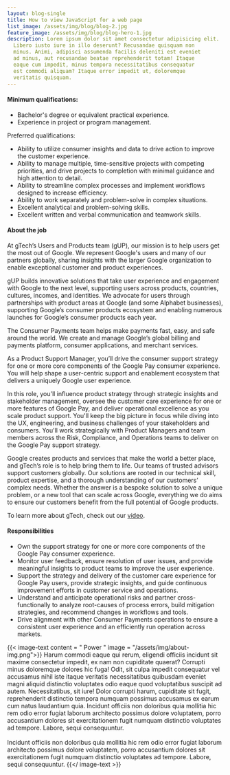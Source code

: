 ```yaml
---
layout: blog-single
title: How to view JavaScript for a web page
list_image: /assets/img/blog/blog-2.jpg
feature_image: /assets/img/blog/blog-hero-1.jpg
description: Lorem ipsum dolor sit amet consectetur adipisicing elit.
  Libero iusto iure in illo deserunt? Recusandae quisquam non
  minus. Animi, adipisci assumenda facilis deleniti est eveniet
  ad minus, aut recusandae beatae reprehenderit totam! Itaque
  eaque cum impedit, minus tempora necessitatibus consequatur
  est commodi aliquam? Itaque error impedit ut, doloremque
  veritatis quisquam.
---
```


#### Minimum qualifications:

- Bachelor's degree or equivalent practical experience.
- Experience in project or program management.

Preferred qualifications:

- Ability to utilize consumer insights and data to drive action to improve the customer experience.
- Ability to manage multiple, time-sensitive projects with competing priorities, and drive projects to completion with minimal guidance and high attention to detail.
- Ability to streamline complex processes and implement workflows designed to increase efficiency.
- Ability to work separately and problem-solve in complex situations.
- Excellent analytical and problem-solving skills.
- Excellent written and verbal communication and teamwork skills.

#### About the job

At gTech’s Users and Products team (gUP), our mission is to help users get the most out of Google. We represent Google's users and many of our partners globally, sharing insights with the larger Google organization to enable exceptional customer and product experiences.

gUP builds innovative solutions that take user experience and engagement with Google to the next level, supporting users across products, countries, cultures, incomes, and identities. We advocate for users through partnerships with product areas at Google (and some Alphabet businesses), supporting Google’s consumer products ecosystem and enabling numerous launches for Google’s consumer products each year.

The Consumer Payments team helps make payments fast, easy, and safe around the world. We create and manage Google’s global billing and payments platform, consumer applications, and merchant services.

As a Product Support Manager, you’ll drive the consumer support strategy for one or more core components of the Google Pay consumer experience. You will help shape a user-centric support and enablement ecosystem that delivers a uniquely Google user experience.

In this role, you'll influence product strategy through strategic insights and stakeholder management, oversee the customer care experience for one or more features of Google Pay, and deliver operational excellence as you scale product support. You'll keep the big picture in focus while diving into the UX, engineering, and business challenges of your stakeholders and consumers. You'll work strategically with Product Managers and team members across the Risk, Compliance, and Operations teams to deliver on the Google Pay support strategy.

Google creates products and services that make the world a better place, and gTech’s role is to help bring them to life. Our teams of trusted advisors support customers globally. Our solutions are rooted in our technical skill, product expertise, and a thorough understanding of our customers’ complex needs. Whether the answer is a bespoke solution to solve a unique problem, or a new tool that can scale across Google, everything we do aims to ensure our customers benefit from the full potential of Google products.

To learn more about gTech, check out our [video](https://www.youtube.com/watch?v=HcjR6ZngQcw).

#### Responsibilities

- Own the support strategy for one or more core components of the Google Pay consumer experience.
- Monitor user feedback, ensure resolution of user issues, and provide meaningful insights to product teams to improve the user experience.
- Support the strategy and delivery of the customer care experience for Google Pay users, provide strategic insights, and guide continuous improvement efforts in customer service and operations.
- Understand and anticipate operational risks and partner cross-functionally to analyze root-causes of process errors, build mitigation strategies, and recommend changes in workflows and tools.
- Drive alignment with other Consumer Payments operations to ensure a consistent user experience and an efficiently run operation across markets.

{{< image-text  content = " Power " image = "/assets/img/about-img.png">}}
Harum commodi eaque qui rerum, eligendi officiis incidunt sit maxime consectetur impedit, ex nam non cupiditate quaerat? Corrupti minus doloremque dolores hic fuga! Odit, sit culpa impedit consequatur vel accusamus nihil iste itaque veritatis necessitatibus quibusdam eveniet magni aliquid distinctio voluptates odio eaque quod voluptatibus suscipit ad autem. Necessitatibus, sit iure! Dolor corrupti harum, cupiditate sit fugit, reprehenderit distinctio tempora numquam possimus accusamus ex earum cum natus laudantium quia. Incidunt officiis non doloribus quia mollitia hic rem odio error fugiat laborum architecto possimus dolore voluptatem, porro accusantium dolores sit exercitationem fugit numquam distinctio voluptates ad tempore. Labore, sequi consequuntur.
<br><br>
Incidunt officiis non doloribus quia mollitia hic rem odio error fugiat laborum architecto possimus dolore voluptatem, porro accusantium dolores sit exercitationem fugit numquam distinctio voluptates ad tempore. Labore, sequi consequuntur.
{{</ image-text >}}
